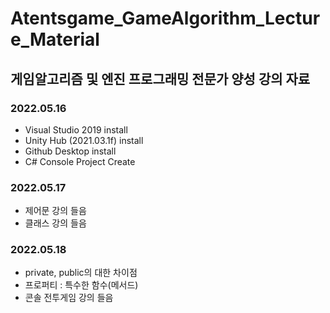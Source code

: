 # Atentsgame_GameAlgorithm_Lecture_Material

## 게임알고리즘 및 엔진 프로그래밍 전문가 양성 강의 자료

### 2022.05.16
- Visual Studio 2019 install
- Unity Hub (2021.03.1f) install
- Github Desktop install
- C# Console Project Create

### 2022.05.17
- 제어문 강의 들음
- 클래스 강의 들음

### 2022.05.18
- private, public의 대한 차이점
- 프로퍼티 : 특수한 함수(메서드) 
- 콘솔 전투게임 강의 들음
